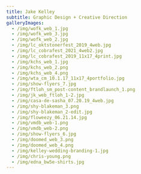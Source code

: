 ```yaml
---
title: Jake Kelley
subtitle: Graphic Design + Creative Direction
galleryImages:
  - /img/wofk_web_1.jpg
  - /img/wofk_web_3.jpg
  - /img/wofk_web_2.jpg
  - /img/lc_oktstonerfest_2019_4web.jpg
  - /img/lc_cobrafest_2021_4web2.jpg
  - /img/lc_cobrafest_2019_11x17_4print.jpg
  - /img/kchs_web_1.jpg
  - /img/kchs_web_2.png
  - /img/kchs_web_4.png
  - /img/wta_cm_10.1.17_11x17_4portfolio.jpg
  - /img/show-flyers_7.jpg
  - /img/ftloh_sm_post-content_brandlaunch_1.png
  - /img/jk_web_ftloh_1-2.jpg
  - /img/casa-de-sasha_07.20.19_4web.jpg
  - /img/shy-blakeman_3.png
  - /img/shy-blakeman_2-edit.jpg
  - /img/floweezy_06.21.14.jpg
  - /img/vmdb_web-1.png
  - /img/vmdb_web-2.png
  - /img/show-flyers_6.jpg
  - /img/doomed_web_3.png
  - /img/doomed_web_4.png
  - /img/kelley-wedding-branding-1.jpg
  - /img/chris-young.png
  - /img/edna_bw5e-shirts.jpg
---
```


